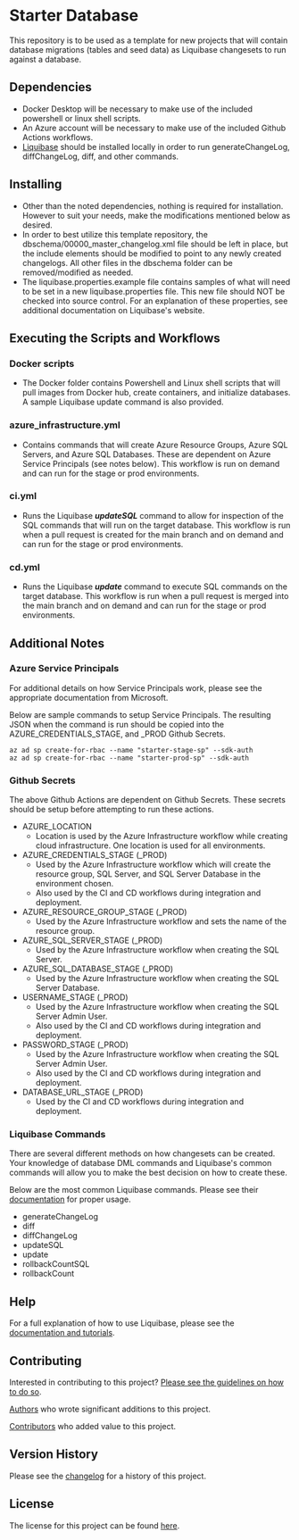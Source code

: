 # Starter Database
This repository is to be used as a template for new projects that will
contain database migrations (tables and seed data) as Liquibase changesets to run 
against a database.

## Dependencies
* Docker Desktop will be necessary to make use of the included powershell or linux
shell scripts.
* An Azure account will be necessary to make use of the included Github Actions 
workflows.
* [Liquibase](https://docs.liquibase.com/concepts/installation/home.html) 
should be installed locally in order to run generateChangeLog, diffChangeLog, 
diff, and other commands.

## Installing
* Other than the noted dependencies, nothing is required for installation.  However
to suit your needs, make the modifications mentioned below as desired.
* In order to best utilize this template repository, the 
dbschema/00000_master_changelog.xml file should be left in place, but the include 
elements should be modified to point to any newly created changelogs.  All other 
files in the dbschema folder can be removed/modified as needed.
* The liquibase.properties.example file contains samples of what will need to 
be set in a new liquibase.properties file.  This new file should NOT be checked 
into source control.  For an explanation of these properties, see additional 
documentation on Liquibase's website.

## Executing the Scripts and Workflows
### Docker scripts
* The Docker folder contains Powershell and Linux shell scripts that will
pull images from Docker hub, create containers, and initialize databases. A sample
Liquibase update command is also provided.

### **azure_infrastructure.yml** 
* Contains commands that will create Azure Resource Groups, 
Azure SQL Servers, and Azure SQL Databases.  These are dependent on 
Azure Service Principals (see notes below).  This workflow is run on 
demand and can run for the stage or prod environments.

### **ci.yml** 
* Runs the Liquibase _**updateSQL**_ command to allow for inspection of the SQL 
commands that will run on the target database. This workflow is run when a pull 
request is created for the main branch and on demand and can run for the stage 
or prod environments.

### **cd.yml** 
* Runs the Liquibase _**update**_ command to execute SQL commands on the target 
database. This workflow is run when a pull request is merged into the main branch and
on demand and can run for the stage or prod environments.

## Additional Notes
### Azure Service Principals
For additional details on how Service Principals work,
please see the appropriate documentation from Microsoft.

Below are sample commands to setup Service Principals.
The resulting JSON when the command is run should be copied into
the AZURE_CREDENTIALS_STAGE, and _PROD Github Secrets.

```
az ad sp create-for-rbac --name "starter-stage-sp" --sdk-auth
az ad sp create-for-rbac --name "starter-prod-sp" --sdk-auth
```

### Github Secrets
The above Github Actions are dependent on Github Secrets. 
These secrets should be setup before attempting to run these actions.
* AZURE_LOCATION
    * Location is used by the Azure Infrastructure
      workflow while creating cloud infrastructure. One
      location is used for all environments.
* AZURE_CREDENTIALS_STAGE (_PROD)
    * Used by the Azure Infrastructure workflow which will
      create the resource group, SQL Server, and SQL Server
      Database in the environment chosen.
    * Also used by the CI and CD workflows during integration
      and deployment.
* AZURE_RESOURCE_GROUP_STAGE (_PROD)
    * Used by the Azure Infrastructure workflow and sets the
      name of the resource group.
* AZURE_SQL_SERVER_STAGE (_PROD)
    * Used by the Azure Infrastructure workflow when creating
      the SQL Server.
* AZURE_SQL_DATABASE_STAGE (_PROD)
    * Used by the Azure Infrastructure workflow when creating
      the SQL Server Database.
* USERNAME_STAGE (_PROD)
    * Used by the Azure Infrastructure workflow when creating
      the SQL Server Admin User.
    * Also used by the CI and CD workflows during integration
      and deployment.
* PASSWORD_STAGE (_PROD)
    * Used by the Azure Infrastructure workflow when creating
      the SQL Server Admin User.
    * Also used by the CI and CD workflows during integration
      and deployment.
* DATABASE_URL_STAGE (_PROD)
    * Used by the CI and CD workflows during integration
      and deployment.

### Liquibase Commands
There are several different methods on how changesets can be created.  Your knowledge 
of database DML commands and Liquibase's common commands 
will allow you to make the best decision on how to create these.

Below are the most common Liquibase commands.  Please see their
[documentation](https://docs.liquibase.com/commands/community/home.html)
for proper usage.

* generateChangeLog
* diff
* diffChangeLog
* updateSQL
* update
* rollbackCountSQL
* rollbackCount

## Help
For a full explanation of how to use Liquibase, please see the 
[documentation and tutorials](https://docs.liquibase.com/home.html).

## Contributing
Interested in contributing to this project? 
[Please see the guidelines on how to do so](https://github.com/briancavanaugh/.github/blob/main/CONTRIBUTING.md).

[Authors](.github/AUTHORS.md) who wrote significant additions to this project.

[Contributors](.github/CONTRIBUTORS.md) who added value to this project.

## Version History

Please see the [changelog](.github/CHANGELOG.md) for a history of this project.

## License

The license for this project can be found [here](LICENSE).
